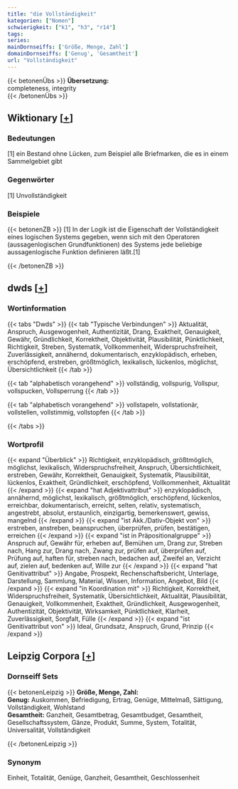 ```yaml
---
title: "die Vollständigkeit"
kategorien: ["Nomen"]
schwierigkeit: ["k1", "h3", "r14"]
tags:
series:
mainDornseiffs: ['Größe, Menge, Zahl']
domainDornseiffs: ['Genug', 'Gesamtheit']
url: "Vollständigkeit"
---
```


{{< betonenÜbs >}}
**Übersetzung:**  
completeness, integrity  
{{< /betonenÜbs >}}

## Wiktionary [[+](https://de.wiktionary.org/wiki/Vollständigkeit)]

### Bedeutungen
[1] ein Bestand ohne Lücken, zum Beispiel alle Briefmarken, die es in einem Sammelgebiet gibt  

### Gegenwörter
[1] Unvollständigkeit  

### Beispiele
{{< betonenZB >}}
[1] In der Logik ist die Eigenschaft der Vollständigkeit eines logischen Systems gegeben, wenn sich mit den Operatoren (aussagenlogischen Grundfunktionen) des Systems jede beliebige aussagenlogische Funktion definieren läßt.[1]  

{{< /betonenZB >}}


## dwds [[+](https://www.dwds.de/wb/Vollständigkeit)]

### Wortinformation
{{< tabs "Dwds" >}}
{{< tab "Typische Verbindungen" >}}
Aktualität, Anspruch, Ausgewogenheit, Authentizität, Drang, Exaktheit, Genauigkeit, Gewähr, Gründlichkeit, Korrektheit, Objektivität, Plausibilität, Pünktlichkeit, Richtigkeit, Streben, Systematik, Vollkommenheit, Widerspruchsfreiheit, Zuverlässigkeit, annähernd, dokumentarisch, enzyklopädisch, erheben, erschöpfend, erstreben, größtmöglich, lexikalisch, lückenlos, möglichst, Übersichtlichkeit
{{< /tab >}}

{{< tab "alphabetisch vorangehend" >}}
vollständig, vollspurig, Vollspur, vollspucken, Vollsperrung
{{< /tab >}}

{{< tab "alphabetisch vorangehend" >}}
vollstapeln, vollstationär, vollstellen, vollstimmig, vollstopfen
{{< /tab >}}

{{< /tabs >}}

### Wortprofil
{{< expand "Überblick" >}} Richtigkeit, enzyklopädisch, größtmöglich, möglichst, lexikalisch, Widerspruchsfreiheit, Anspruch, Übersichtlichkeit, erstreben, Gewähr, Korrektheit, Genauigkeit, Systematik, Plausibilität, lückenlos, Exaktheit, Gründlichkeit, erschöpfend, Vollkommenheit, Aktualität {{< /expand >}}
{{< expand "hat Adjektivattribut" >}} enzyklopädisch, annähernd, möglichst, lexikalisch, größtmöglich, erschöpfend, lückenlos, erreichbar, dokumentarisch, erreicht, selten, relativ, systematisch, angestrebt, absolut, erstaunlich, einzigartig, bemerkenswert, gewiss, mangelnd {{< /expand >}}
{{< expand "ist Akk./Dativ-Objekt von" >}} erstreben, anstreben, beanspruchen, überprüfen, prüfen, bestätigen, erreichen {{< /expand >}}
{{< expand "ist in Präpositionalgruppe" >}} Anspruch auf, Gewähr für, erheben auf, Bemühen um, Drang zur, Streben nach, Hang zur, Drang nach, Zwang zur, prüfen auf, überprüfen auf, Prüfung auf, haften für, streben nach, bedachen auf, Zweifel an, Verzicht auf, zielen auf, bedenken auf, Wille zur {{< /expand >}}
{{< expand "hat Genitivattribut" >}} Angabe, Prospekt, Rechenschaftsbericht, Unterlage, Darstellung, Sammlung, Material, Wissen, Information, Angebot, Bild {{< /expand >}}
{{< expand "in Koordination mit" >}} Richtigkeit, Korrektheit, Widerspruchsfreiheit, Systematik, Übersichtlichkeit, Aktualität, Plausibilität, Genauigkeit, Vollkommenheit, Exaktheit, Gründlichkeit, Ausgewogenheit, Authentizität, Objektivität, Wirksamkeit, Pünktlichkeit, Klarheit, Zuverlässigkeit, Sorgfalt, Fülle {{< /expand >}}
{{< expand "ist Genitivattribut von" >}} Ideal, Grundsatz, Anspruch, Grund, Prinzip {{< /expand >}}

## Leipzig Corpora [[+](https://corpora.uni-leipzig.de/en/res?word=Vollständigkeit&corpusId=deu_newscrawl-public_2018)]

### Dornseiff Sets
{{< betonenLeipzig >}}
**Größe, Menge, Zahl:**  
**Genug:** Auskommen, Befriedigung, Ertrag, Genüge, Mittelmaß, Sättigung, Vollständigkeit, Wohlstand  
**Gesamtheit:** Ganzheit, Gesamtbetrag, Gesamtbudget, Gesamtheit, Gesellschaftssystem, Gänze, Produkt, Summe, System, Totalität, Universalität, Vollständigkeit  

{{< /betonenLeipzig >}}

### Synonym
Einheit, Totalität, Genüge, Ganzheit, Gesamtheit, Geschlossenheit

